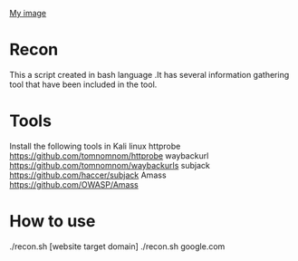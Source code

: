 [My image](https://github.com/securityinmind365/Recon/recong.png)

# Recon
This a script created in bash language .It has several information gathering tool that have been included in the tool.

# Tools 
Install the following tools in Kali linux
httprobe https://github.com/tomnomnom/httprobe
waybackurl https://github.com/tomnomnom/waybackurls
subjack https://github.com/haccer/subjack
Amass https://github.com/OWASP/Amass

# How to use
./recon.sh [website target domain] 
./recon.sh google.com


